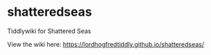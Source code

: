 # shatteredseas
Tiddlywiki for Shattered Seas

View the wiki here: https://lordhogfredtiddly.github.io/shatteredseas/

